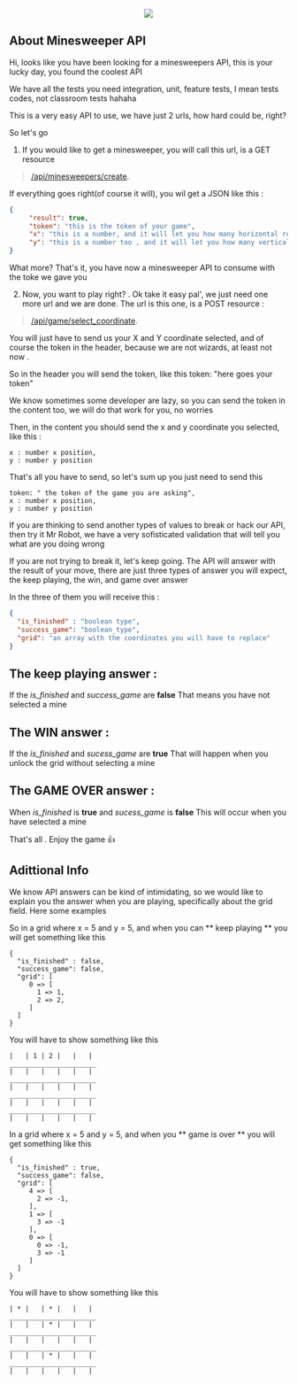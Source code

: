 <p align="center"><img src="https://lh5.ggpht.com/Z38RGi9W_pEdZDmEYafzHviPk2GXQ2_RmQ0xbGEZbjp7H6LgPOoq-j0Di65MgSmhjxD_=w300"></p>


## About Minesweeper API
Hi, looks like you have been looking for a minesweepers API, this is your lucky day, you found the coolest API

We have all the tests you need integration, unit, feature tests, I mean tests codes, not classroom tests hahaha

This is a very easy API to use, we have just 2 urls, how hard could be, right?

So let's go 

1. If you would like to get a minesweeper, you will call this url, is a GET resource
> [/api/minesweepers/create](https://api/minesweepers/create).

If everything goes right(of course it will), you wil get a JSON like this :
```json
{
     "result": true,
     "token": "this is the token of your game", 
     "x": "this is a number, and it will let you how many horizontal rows you have to create",
     "y": "this is a number too , and it will let you how many vertical rows you have to create",
}
```


What more? That's it, you have now a minesweeper API to consume with the toke we gave you

2. Now, you want to play right? . Ok take it easy pal', we just need one more url and we are done.  The url is this one, is a POST resource :

> [/api/game/select_coordinate](https://api/game/select_coordinate).

You will just have to send us your X and Y coordinate selected, and of course the token in the header, because we are not wizards, at least not now .

So in the header you will send the token, like this
token: "here goes your token"

We know sometimes some developer are lazy, so you can send the token in the content too, we will do that work for you, no worries

Then, in the content you should send the x and y coordinate you selected, like this :
```
x : number x position, 
y : number y position
```
That's all you have to send, so let's sum up you just need to send this

```
token: " the token of the game you are asking",
x : number x position,
y : number y position
```
If you are thinking to send another types of values to break or hack our API, then try it Mr Robot, we have a very sofisticated validation that will tell you what are you doing wrong

If you are not trying to break it, let's keep going.
The API will answer with the result of your move, there are just three types of answer you will expect, the keep playing, the win, and game over answer

In the three of them you will receive this :
```json
{
  "is_finished" : "boolean type",
  "success_game": "boolean_type",
  "grid": "an array with the coordinates you will have to replace"
}
```

## The keep playing answer :
If the *is_finished* and *success_game* are **false**
That means you have not selected a mine

## The WIN answer :
If the *is_finished* and *sucess_game* are **true**
That will happen when you unlock the grid without selecting a mine

## The GAME OVER answer :
When *is_finished* is **true** and *sucess_game* is **false**
This will occur when you have selected a mine

That's all . Enjoy the game :+1:

## Adittional Info
We know API answers can be kind of intimidating,  so we would like to explain you the answer when you are playing, specifically about the grid field. Here some examples

So in a grid where x = 5 and y = 5, and when you can ** keep playing ** you will get something like this

```
{
  "is_finished" : false,
  "success_game": false,
  "grid": [
     0 => [
       1 => 1,
       2 => 2,
     ]
  ]
}
```
You will have to show something like this


```
|   | 1 | 2 |   |   |
______________________
|   |   |   |   |   |
______________________
|   |   |   |   |   |
______________________
|   |   |   |   |   |
______________________
|   |   |   |   |   |

```

In a grid where x = 5 and y = 5, and when you  ** game is over ** you will get something like this

```
{
  "is_finished" : true,
  "success_game": false,
  "grid": [
     4 => [
       2 => -1,
     ],
     1 => [
       3 => -1
     ],
     0 => [
       0 => -1,
       3 => -1
     ]
  ]
}
```
You will have to show something like this


```
| * |   | * |   |   |
______________________
|   |   | * |   |   |
______________________
|   |   |   |   |   |
______________________
|   |   | * |   |   |
______________________
|   |   |   |   |   |

```
